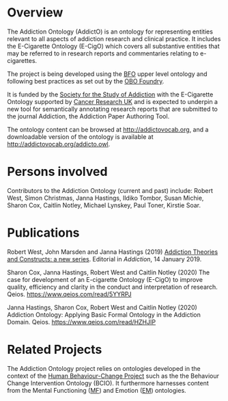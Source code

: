 # Overview

The Addiction Ontology (AddictO) is an ontology for representing entities relevant to all aspects of addiction research 
and clinical practice. It includes the E-Cigarette Ontology (E-CigO) which covers all substantive entities that may be referred to in research reports and commentaries relating to e-cigarettes.

The project is being developed using the [BFO](http://basic-formal-ontology.org/) upper level ontology
and following best practices as set out by the [OBO Foundry](http://www.obofoundry.org/). 
 
It is funded by the [Society for the Study of Addiction](https://www.addiction-ssa.org/) with the E-Cigarette Ontology supported by [Cancer Research UK](https://www.cancerresearchuk.org/) and is expected to underpin a new tool for semantically annotating research reports that are submitted to the journal Addiction, the Addiction Paper Authoring Tool.   

The ontology content can be browsed at http://addictovocab.org, and a downloadable version of the ontology is available at http://addictovocab.org/addicto.owl. 

# Persons involved

Contributors to the Addiction Ontology (current and past) include: Robert West, Simon Christmas, Janna Hastings, Ildiko Tombor, Susan Michie, Sharon Cox, Caitlin Notley, Michael Lynskey, Paul Toner, Kirstie Soar.

# Publications

Robert West, John Marsden and Janna Hastings (2019) [Addiction Theories and Constructs: a new series](https://onlinelibrary.wiley.com/doi/full/10.1111/add.14554). Editorial in _Addiction_, 14 January 2019.

Sharon Cox, Janna Hastings, Robert West and Caitlin Notley (2020) The case for development of an E-cigarette Ontology (E-CigO) to improve quality, efficiency and clarity in the conduct and interpretation of research. Qeios. https://www.qeios.com/read/5YYRPJ

Janna Hastings, Sharon Cox, Robert West and Caitlin Notley (2020) Addiction Ontology: Applying Basic Formal Ontology in the Addiction Domain. Qeios. https://www.qeios.com/read/HZHJIP 

# Related Projects

The Addiction Ontology project relies on ontologies developed in the context of the [Human Behaviour-Change Project](https://www.humanbehaviourchange.org/) such as the the Behaviour Change Intervention Ontology (BCIO). It furthermore harnesses content from the Mental Functioning ([MF](https://github.com/jannahastings/mental-functioning-ontology/)) and Emotion ([EM](https://github.com/jannahastings/emotion-ontology/tree/master/ontology)) ontologies. 
